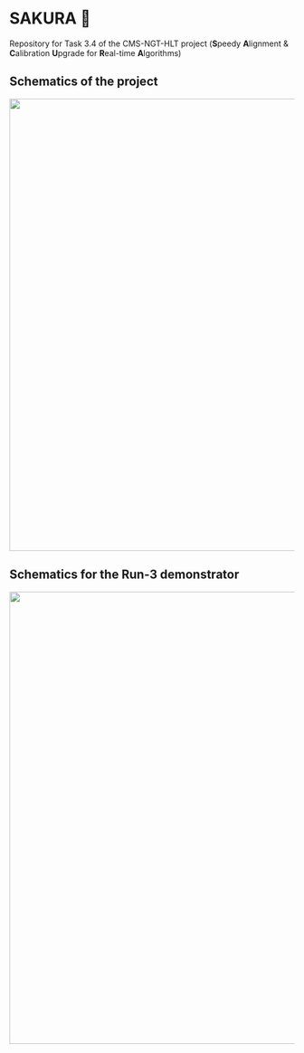 # SAKURA 🌸 

Repository for Task 3.4 of the CMS-NGT-HLT project (**S**peedy **A**lignment & **C**alibration **U**pgrade for **R**eal-time **A**lgorithms)

## Schematics of the project

<img src="https://github.com/user-attachments/assets/f78f9cfa-acfb-47ce-a6b6-6f3648c01438" width="800">

## Schematics for the Run-3 demonstrator

<img src="https://github.com/user-attachments/assets/392c9fb1-8b0a-4cee-81f6-35f2f3e9c5b7" width="800">

